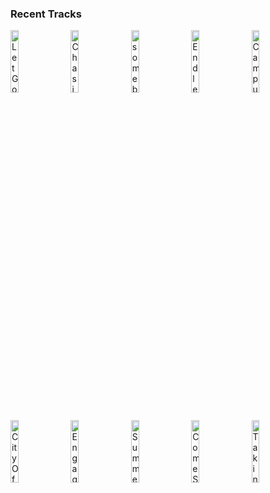 ### Recent Tracks
[<img src='https://lastfm.freetls.fastly.net/i/u/300x300/9481b957f65787970a0e7bf919c1e5dd.png' width='16%' height='16%' alt='Let Go Today'>](https://www.last.fm/music/shoffy/_/let%2bgo%2btoday)&nbsp;&nbsp;&nbsp;&nbsp;[<img src='https://lastfm.freetls.fastly.net/i/u/300x300/ba18c8d1a7a8aee9ac0d7adc05823c3e.png' width='16%' height='16%' alt='Chasing Fire'>](https://www.last.fm/music/lauv/_/chasing%2bfire)&nbsp;&nbsp;&nbsp;&nbsp;[<img src='https://lastfm.freetls.fastly.net/i/u/300x300/38166e0fe17921cf491dc47987bf2cff.png' width='16%' height='16%' alt='somebody loves you'>](https://www.last.fm/music/jeremy%2bzucker/_/somebody%2bloves%2byou)&nbsp;&nbsp;&nbsp;&nbsp;[<img src='https://lastfm.freetls.fastly.net/i/u/300x300/71ddd2afdfd0ad7564328c65e0bdd9c1.png' width='16%' height='16%' alt='Endless Summer'>](https://www.last.fm/music/grizfolk/_/endless%2bsummer)&nbsp;&nbsp;&nbsp;&nbsp;[<img src='https://lastfm.freetls.fastly.net/i/u/300x300/61fe67ac1045c545a57bfc81da022f91.png' width='16%' height='16%' alt='Campus'>](https://www.last.fm/music/vampire%2bweekend/_/campus)&nbsp;&nbsp;&nbsp;&nbsp;<br>[<img src='https://lastfm.freetls.fastly.net/i/u/300x300/93abb8f8430d1ec2d9dd136660a8c636.png' width='16%' height='16%' alt='City Of Stars'>](https://www.last.fm/music/ryan%2bgosling/_/city%2bof%2bstars)&nbsp;&nbsp;&nbsp;&nbsp;[<img src='https://lastfm.freetls.fastly.net/i/u/300x300/93abb8f8430d1ec2d9dd136660a8c636.png' width='16%' height='16%' alt='Engagement Party'>](https://www.last.fm/music/justin%2bhurwitz/_/engagement%2bparty)&nbsp;&nbsp;&nbsp;&nbsp;[<img src='https://lastfm.freetls.fastly.net/i/u/300x300/0548b9a2e7b3440695ffc6517c46f509.png' width='16%' height='16%' alt='Summer Breeze'>](https://www.last.fm/music/seals%2b%2526%2bcrofts/_/summer%2bbreeze)&nbsp;&nbsp;&nbsp;&nbsp;[<img src='https://lastfm.freetls.fastly.net/i/u/300x300/35bdfe1a584348979ffa1cd69fc8a9f4.png' width='16%' height='16%' alt='Come Sail Away'>](https://www.last.fm/music/styx/_/come%2bsail%2baway)&nbsp;&nbsp;&nbsp;&nbsp;[<img src='https://lastfm.freetls.fastly.net/i/u/300x300/d6acd3d55ac149e3be9f08d31f45e75a.png' width='16%' height='16%' alt='Takin it to the Streets'>](https://www.last.fm/music/the%2bdoobie%2bbrothers/_/takin%2527%2bit%2bto%2bthe%2bstreets)&nbsp;&nbsp;&nbsp;&nbsp;<br>